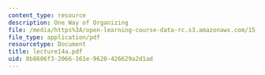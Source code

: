```yaml
---
content_type: resource
description: One Way of Organizing
file: /media/https%3A/open-learning-course-data-rc.s3.amazonaws.com/15-310-managerial-psychology-laboratory-spring-2003/8b8606f32066161e9620426629a2d1ad_lecture14a.pdf
file_type: application/pdf
resourcetype: Document
title: lecture14a.pdf
uid: 8b8606f3-2066-161e-9620-426629a2d1ad
---
```


